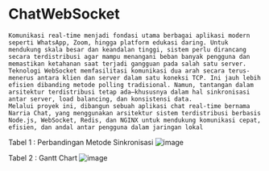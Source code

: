 # ChatWebSocket
``` Latar belakang
Komunikasi real-time menjadi fondasi utama berbagai aplikasi modern seperti WhatsApp, Zoom, hingga platform edukasi daring. Untuk mendukung skala besar dan keandalan tinggi, sistem perlu dirancang secara terdistribusi agar mampu menangani beban banyak pengguna dan memastikan ketahanan saat terjadi gangguan pada salah satu server.
Teknologi WebSocket memfasilitasi komunikasi dua arah secara terus-menerus antara klien dan server dalam satu koneksi TCP. Ini jauh lebih efisien dibanding metode polling tradisional. Namun, tantangan dalam arsitektur terdistribusi tetap ada—khususnya dalam hal sinkronisasi antar server, load balancing, dan konsistensi data.
Melalui proyek ini, dibangun sebuah aplikasi chat real-time bernama Narria Chat, yang menggunakan arsitektur sistem terdistribusi berbasis Node.js, WebSocket, Redis, dan NGINX untuk mendukung komunikasi cepat, efisien, dan andal antar pengguna dalam jaringan lokal
```
Tabel 1 : Perbandingan Metode Sinkronisasi
![image](https://github.com/user-attachments/assets/f815e19a-ae08-4c24-b6bb-1b76044ca2bd)

Tabel 2 : Gantt Chart
![image](https://github.com/user-attachments/assets/95d0bfae-a93c-43c8-b4f8-b8b49703312e)
